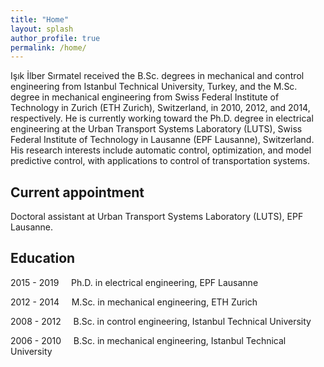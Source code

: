 ```yaml
---
title: "Home"
layout: splash
author_profile: true
permalink: /home/
---
```


Işık İlber Sırmatel received the B.Sc. degrees in mechanical and control engineering from Istanbul Technical University, Turkey, and the M.Sc. degree in mechanical engineering from Swiss Federal Institute of Technology in Zurich (ETH Zurich), Switzerland, in 2010, 2012, and 2014, respectively. He is currently working toward the Ph.D. degree in electrical engineering at the Urban Transport Systems Laboratory (LUTS), Swiss Federal Institute of Technology in Lausanne (EPF Lausanne), Switzerland. His research interests include automatic control, optimization, and model predictive control, with applications to control of transportation systems.

## Current appointment

Doctoral assistant at Urban Transport Systems Laboratory (LUTS), EPF Lausanne.

## Education

2015 - 2019 &nbsp;&nbsp;&nbsp; Ph.D. in electrical engineering, EPF Lausanne

2012 - 2014 &nbsp;&nbsp;&nbsp; M.Sc. in mechanical engineering, ETH Zurich

2008 - 2012 &nbsp;&nbsp;&nbsp; B.Sc. in control engineering, Istanbul Technical University

2006 - 2010 &nbsp;&nbsp;&nbsp; B.Sc. in mechanical engineering, Istanbul Technical University

